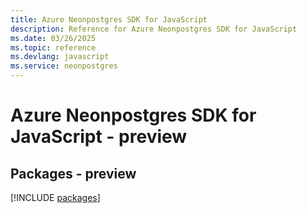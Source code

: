 ```yaml
---
title: Azure Neonpostgres SDK for JavaScript
description: Reference for Azure Neonpostgres SDK for JavaScript
ms.date: 03/26/2025
ms.topic: reference
ms.devlang: javascript
ms.service: neonpostgres
---
```

# Azure Neonpostgres SDK for JavaScript - preview
## Packages - preview
[!INCLUDE [packages](neonpostgres-index.md)]